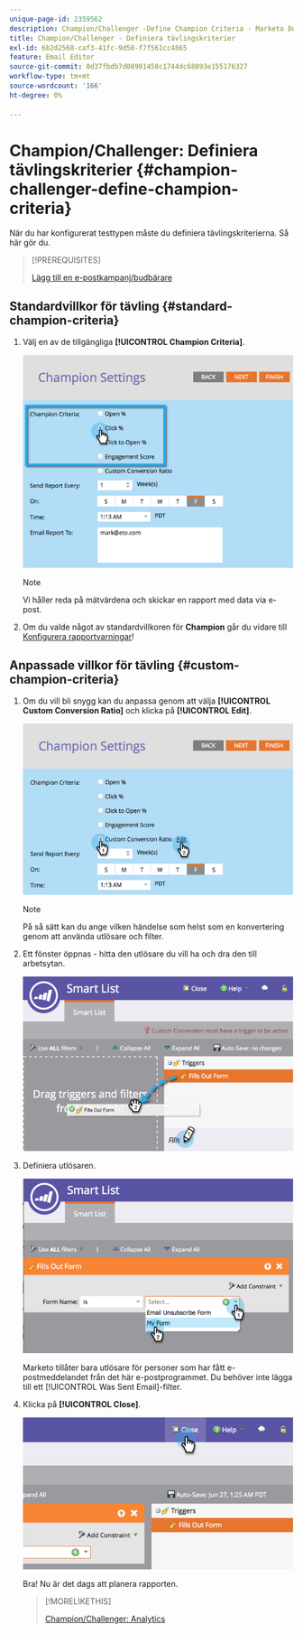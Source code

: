 ```yaml
---
unique-page-id: 2359562
description: Champion/Challenger -Define Champion Criteria - Marketo Docs - Product Documentation
title: Champion/Challenger - Definiera tävlingskriterier
exl-id: 6b2d2568-caf3-41fc-9d50-f7f561cc4865
feature: Email Editor
source-git-commit: 0d37fbdb7d08901458c1744dc68893e155176327
workflow-type: tm+mt
source-wordcount: '166'
ht-degree: 0%

---
```


# Champion/Challenger: Definiera tävlingskriterier {#champion-challenger-define-champion-criteria}

När du har konfigurerat testtypen måste du definiera tävlingskriterierna. Så här gör du.

>[!PREREQUISITES]
>
>[Lägg till en e-postkampanj/budbärare](/help/marketo/product-docs/email-marketing/general/functions-in-the-editor/email-tests-champion-challenger/add-an-email-champion-challenger.md)

## Standardvillkor för tävling {#standard-champion-criteria}

1. Välj en av de tillgängliga **[!UICONTROL Champion Criteria]**.

   ![](assets/image2014-9-15-13-3a1-3a15.png)

   >[!NOTE]
   >
   >Vi håller reda på mätvärdena och skickar en rapport med data via e-post.

1. Om du valde något av standardvillkoren för **Champion** går du vidare till [Konfigurera rapportvarningar](/help/marketo/product-docs/email-marketing/general/functions-in-the-editor/email-tests-champion-challenger/champion-challenger-analytics.md#configure-report-alerts)!

## Anpassade villkor för tävling {#custom-champion-criteria}

1. Om du vill bli snygg kan du anpassa genom att välja **[!UICONTROL Custom Conversion Ratio]** och klicka på **[!UICONTROL Edit]**.

   ![](assets/image2014-9-15-13-3a2-3a52.png)

   >[!NOTE]
   >
   >På så sätt kan du ange vilken händelse som helst som en konvertering genom att använda utlösare och filter.

1. Ett fönster öppnas - hitta den utlösare du vill ha och dra den till arbetsytan.

   ![](assets/image2014-9-15-13-3a3-3a38.png)

1. Definiera utlösaren.

   ![](assets/image2014-9-15-13-3a3-3a54.png)

   Marketo tillåter bara utlösare för personer som har fått e-postmeddelandet från det här e-postprogrammet. Du behöver inte lägga till ett [!UICONTROL Was Sent Email]-filter.

1. Klicka på **[!UICONTROL Close]**.

   ![](assets/image2014-9-15-13-3a4-3a7.png)

   Bra! Nu är det dags att planera rapporten.

   >[!MORELIKETHIS]
   >
   >[Champion/Challenger: Analytics](/help/marketo/product-docs/email-marketing/general/functions-in-the-editor/email-tests-champion-challenger/champion-challenger-analytics.md)
